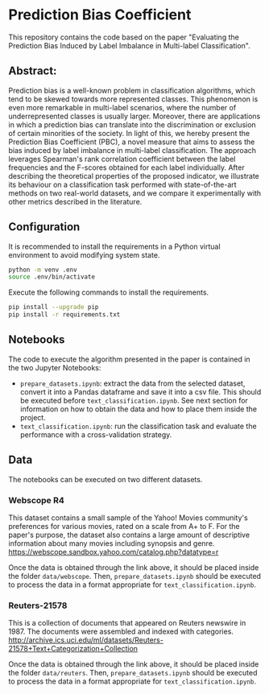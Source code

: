 # Prediction Bias Coefficient

This repository contains the code based on the paper "Evaluating the Prediction Bias Induced by Label Imbalance in Multi-label Classification". 

## Abstract:
Prediction bias is a well-known problem in classification algorithms, which tend to be skewed towards more represented classes. This phenomenon is even more remarkable in multi-label scenarios, where the number of underrepresented classes is usually larger. Moreover, there are applications in which a prediction bias can translate into the discrimination or exclusion of certain minorities of the society. In light of this, we hereby present the Prediction Bias Coefficient (PBC), a novel measure that aims to assess the bias induced by label imbalance in multi-label classification. The approach leverages Spearman's rank correlation coefficient between the label frequencies and the F-scores obtained for each label individually. After describing the theoretical properties of the proposed indicator, we illustrate its behaviour on a classification task performed with state-of-the-art methods on two real-world datasets, and we compare it experimentally with other metrics described in the literature.

## Configuration

It is recommended to install the requirements in a Python virtual environment to avoid modifying system state. 
```bash
python -m venv .env
source .env/bin/activate

```
Execute the following commands to install the requirements.
```bash
pip install --upgrade pip
pip install -r requirements.txt
```

## Notebooks

The code to execute the algorithm presented in the paper is contained in the two Jupyter Notebooks:
- ``prepare_datasets.ipynb``:  extract the data from the selected dataset, convert it into a Pandas dataframe and save it into a csv file. This should be executed before ``text_classification.ipynb``. See next section for information on how to obtain the data and how to place them inside the project.
- ``text_classification.ipynb``: run the classification task and evaluate the performance with a cross-validation strategy.

## Data

The notebooks can be executed on two different datasets.

### Webscope R4
This dataset contains a small sample of the Yahoo! Movies community's preferences for various movies, rated on a scale from A+ to F. For the paper's purpose, the dataset also contains a large amount of descriptive information about many movies including synopsis and genre.
https://webscope.sandbox.yahoo.com/catalog.php?datatype=r

Once the data is obtained through the link above, it should be placed inside the folder ``data/webscope``. Then, ``prepare_datasets.ipynb`` should be executed to process the data in a format appropriate for ``text_classification.ipynb``.

### Reuters-21578
This is a collection of documents that appeared on Reuters newswire in 1987. The documents were assembled and indexed with categories.
http://archive.ics.uci.edu/ml/datasets/Reuters-21578+Text+Categorization+Collection

Once the data is obtained through the link above, it should be placed inside the folder ``data/reuters``. Then, ``prepare_datasets.ipynb`` should be executed to process the data in a format appropriate for ``text_classification.ipynb``.
